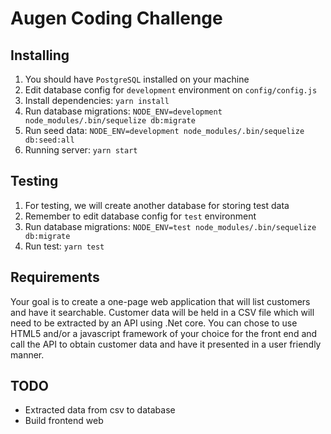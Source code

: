 # Augen Coding Challenge

## Installing
1. You should have `PostgreSQL` installed on your machine
2. Edit database config for `development` environment on `config/config.js`
3. Install dependencies: `yarn install`
4. Run database migrations: `NODE_ENV=development node_modules/.bin/sequelize db:migrate`
4. Run seed data: `NODE_ENV=development node_modules/.bin/sequelize db:seed:all`
5. Running server: `yarn start`

## Testing
1. For testing, we will create another database for storing test data
2. Remember to edit database config for `test` environment
3. Run database migrations: `NODE_ENV=test node_modules/.bin/sequelize db:migrate`
4. Run test: `yarn test`

## Requirements

Your goal is to create a one-page web application that will list customers and have it searchable.
Customer data will be held in a CSV file which will need to be extracted by an API using .Net core.
You can chose to use HTML5 and/or a javascript framework of your choice for the front end and call the API to
obtain customer data and have it presented in a user friendly manner.

## TODO
- Extracted data from csv to database
- Build frontend web
